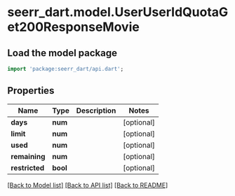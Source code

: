 # seerr_dart.model.UserUserIdQuotaGet200ResponseMovie

## Load the model package
```dart
import 'package:seerr_dart/api.dart';
```

## Properties
Name | Type | Description | Notes
------------ | ------------- | ------------- | -------------
**days** | **num** |  | [optional] 
**limit** | **num** |  | [optional] 
**used** | **num** |  | [optional] 
**remaining** | **num** |  | [optional] 
**restricted** | **bool** |  | [optional] 

[[Back to Model list]](../README.md#documentation-for-models) [[Back to API list]](../README.md#documentation-for-api-endpoints) [[Back to README]](../README.md)


